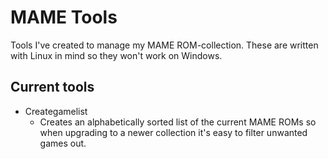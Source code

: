  # MAME Tools

Tools I've created to manage my MAME ROM-collection. These are written with Linux in mind so they won't work on Windows.

## Current tools
* Creategamelist
    * Creates an alphabetically sorted list of the current MAME ROMs so when upgrading to a newer collection it's easy to filter unwanted games out.

